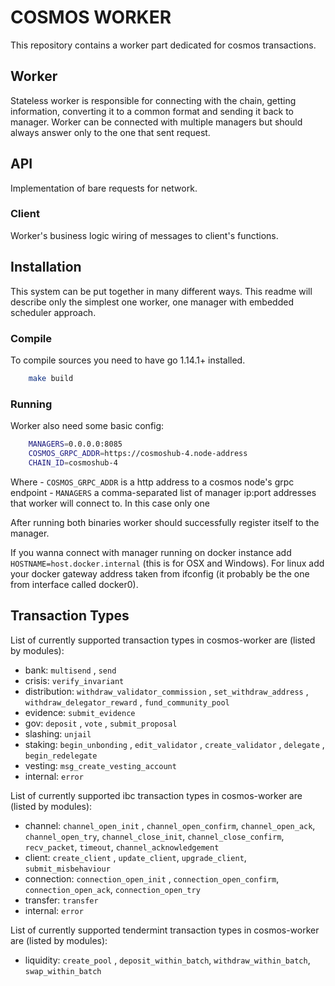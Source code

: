 # COSMOS WORKER

This repository contains a worker part dedicated for cosmos transactions.

## Worker
Stateless worker is responsible for connecting with the chain, getting information, converting it to a common format and sending it back to manager.
Worker can be connected with multiple managers but should always answer only to the one that sent request.

## API
Implementation of bare requests for network.

### Client
Worker's business logic wiring of messages to client's functions.


## Installation
This system can be put together in many different ways.
This readme will describe only the simplest one worker, one manager with embedded scheduler approach.

### Compile
To compile sources you need to have go 1.14.1+ installed.

```bash
    make build
```

### Running
Worker also need some basic config:

```bash
    MANAGERS=0.0.0.0:8085
    COSMOS_GRPC_ADDR=https://cosmoshub-4.node-address
    CHAIN_ID=cosmoshub-4
```

Where
    - `COSMOS_GRPC_ADDR` is a http address to a cosmos node's grpc endpoint
    - `MANAGERS` a comma-separated list of manager ip:port addresses that worker will connect to. In this case only one

After running both binaries worker should successfully register itself to the manager.

If you wanna connect with manager running on docker instance add `HOSTNAME=host.docker.internal` (this is for OSX and Windows). For linux add your docker gateway address taken from ifconfig (it probably be the one from interface called docker0).

## Transaction Types
List of currently supported transaction types in cosmos-worker are (listed by modules):
- bank:
    `multisend` , `send`
- crisis:
    `verify_invariant`
- distribution:
    `withdraw_validator_commission` , `set_withdraw_address` , `withdraw_delegator_reward` , `fund_community_pool`
- evidence:
    `submit_evidence`
- gov:
    `deposit` , `vote` , `submit_proposal`
- slashing:
    `unjail`
- staking:
    `begin_unbonding` , `edit_validator` , `create_validator` , `delegate` , `begin_redelegate`
- vesting:
    `msg_create_vesting_account`
- internal:
    `error`

List of currently supported ibc transaction types in cosmos-worker are (listed by modules):
- channel:
    `channel_open_init` , `channel_open_confirm`, `channel_open_ack`, `channel_open_try`, `channel_close_init`, `channel_close_confirm`, `recv_packet`, `timeout`, `channel_acknowledgement`
- client:
    `create_client` , `update_client`, `upgrade_client`, `submit_misbehaviour`
- connection:
    `connection_open_init` , `connection_open_confirm`, `connection_open_ack`, `connection_open_try`
- transfer:
    `transfer`
- internal:
    `error`

List of currently supported tendermint transaction types in cosmos-worker are (listed by modules):
- liquidity:
    `create_pool` , `deposit_within_batch`, `withdraw_within_batch`, `swap_within_batch`